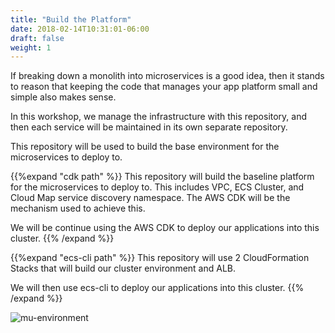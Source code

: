 ```yaml
---
title: "Build the Platform"
date: 2018-02-14T10:31:01-06:00
draft: false
weight: 1
---
```


If breaking down a monolith into microservices is a good idea, then it stands to reason that
keeping the code that manages your app platform small and simple also makes sense.

In this workshop, we manage the infrastructure with this repository, and then each service
will be maintained in its own separate repository.

This repository will be used to build the base environment for the microservices to deploy to.

{{%expand "cdk path" %}}
This repository will build the baseline platform for the microservices to deploy to. This includes VPC, ECS Cluster, and Cloud Map service discovery namespace. The AWS CDK will be the mechanism used to achieve this.

We will be continue using the AWS CDK to deploy our applications into this cluster.
{{% /expand %}}

{{%expand "ecs-cli path" %}}
This repository will use 2 CloudFormation Stacks that will build our cluster environment and ALB.

We will then use ecs-cli to deploy our applications into this cluster.
{{% /expand %}}

![mu-environment](/images/mu-topology-vpc.png)
